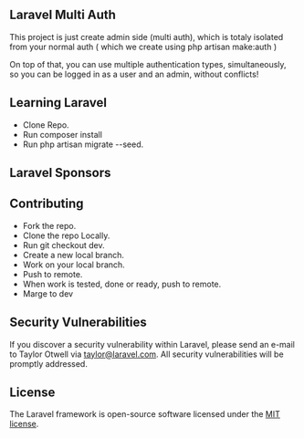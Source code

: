 

## Laravel Multi Auth

This project is just create admin side (multi auth), which is totaly isolated from your normal auth ( which we create using php artisan make:auth )

On top of that, you can use multiple authentication types, simultaneously, so you can be logged in as a user and an admin, without conflicts!

## Learning Laravel

- Clone Repo.
- Run composer install
- Run php artisan migrate --seed.

## Laravel Sponsors



## Contributing

- Fork the repo.
- Clone the repo Locally.
- Run git checkout dev.
- Create a new local branch.
- Work on your local branch.
- Push to remote.
- When work is tested, done or ready, push to remote.
- Marge to dev

## Security Vulnerabilities

If you discover a security vulnerability within Laravel, please send an e-mail to Taylor Otwell via [taylor@laravel.com](mailto:taylor@laravel.com). All security vulnerabilities will be promptly addressed.

## License

The Laravel framework is open-source software licensed under the [MIT license](https://opensource.org/licenses/MIT).
